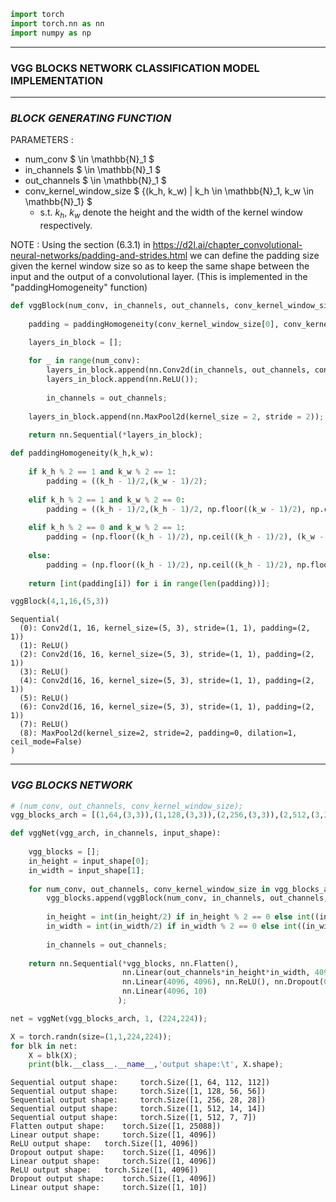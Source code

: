 ```python
import torch 
import torch.nn as nn
import numpy as np
```

***
### VGG BLOCKS NETWORK CLASSIFICATION MODEL IMPLEMENTATION 
***

### *BLOCK GENERATING FUNCTION*

PARAMETERS : 
* num_conv $ \in \mathbb{N}_1 $
* in_channels $ \in \mathbb{N}_1 $
* out_channels $ \in \mathbb{N}_1 $
* conv_kernel_window_size $ \{(k_h, k_w) | k_h \in \mathbb{N}_1, k_w \in \mathbb{N}_1\} $ 
    + s.t. $k_h$, $k_w$ denote the height and the width of the kernel window respectively.
    
NOTE :
Using the section (6.3.1) in https://d2l.ai/chapter_convolutional-neural-networks/padding-and-strides.html we can define the padding size given the kernel window size so as to keep the same shape between the input and the output of a convolutional layer. (This is implemented in the "paddingHomogeneity" function)


```python
def vggBlock(num_conv, in_channels, out_channels, conv_kernel_window_size):
    
    padding = paddingHomogeneity(conv_kernel_window_size[0], conv_kernel_window_size[1]);

    layers_in_block = [];
    
    for _ in range(num_conv):
        layers_in_block.append(nn.Conv2d(in_channels, out_channels, conv_kernel_window_size, padding = padding));
        layers_in_block.append(nn.ReLU());
        
        in_channels = out_channels;
    
    layers_in_block.append(nn.MaxPool2d(kernel_size = 2, stride = 2));
    
    return nn.Sequential(*layers_in_block);
```


```python
def paddingHomogeneity(k_h,k_w):
    
    if k_h % 2 == 1 and k_w % 2 == 1:
        padding = ((k_h - 1)/2,(k_w - 1)/2);
        
    elif k_h % 2 == 1 and k_w % 2 == 0:
        padding = ((k_h - 1)/2,(k_h - 1)/2, np.floor((k_w - 1)/2), np.ceil((k_w - 1)/2));
        
    elif k_h % 2 == 0 and k_w % 2 == 1:
        padding = (np.floor((k_h - 1)/2), np.ceil((k_h - 1)/2), (k_w - 1)/2,(k_w - 1)/2);
        
    else:
        padding = (np.floor((k_h - 1)/2), np.ceil((k_h - 1)/2), np.floor((k_w - 1)/2), np.ceil((k_w - 1)/2));
        
    return [int(padding[i]) for i in range(len(padding))];
```


```python
vggBlock(4,1,16,(5,3))
```




    Sequential(
      (0): Conv2d(1, 16, kernel_size=(5, 3), stride=(1, 1), padding=(2, 1))
      (1): ReLU()
      (2): Conv2d(16, 16, kernel_size=(5, 3), stride=(1, 1), padding=(2, 1))
      (3): ReLU()
      (4): Conv2d(16, 16, kernel_size=(5, 3), stride=(1, 1), padding=(2, 1))
      (5): ReLU()
      (6): Conv2d(16, 16, kernel_size=(5, 3), stride=(1, 1), padding=(2, 1))
      (7): ReLU()
      (8): MaxPool2d(kernel_size=2, stride=2, padding=0, dilation=1, ceil_mode=False)
    )



***
### *VGG BLOCKS NETWORK*


```python
# (num_conv, out_channels, conv_kernel_window_size);
vgg_blocks_arch = [(1,64,(3,3)),(1,128,(3,3)),(2,256,(3,3)),(2,512,(3,3)),(2,512,(3,3))]; 
```


```python
def vggNet(vgg_arch, in_channels, input_shape):
    
    vgg_blocks = [];
    in_height = input_shape[0];
    in_width = input_shape[1];
    
    for num_conv, out_channels, conv_kernel_window_size in vgg_blocks_arch:
        vgg_blocks.append(vggBlock(num_conv, in_channels, out_channels, conv_kernel_window_size));
        
        in_height = int(in_height/2) if in_height % 2 == 0 else int((in_height-1)/2);
        in_width = int(in_width/2) if in_width % 2 == 0 else int((in_width-1)/2);
        
        in_channels = out_channels;
    
    return nn.Sequential(*vgg_blocks, nn.Flatten(),
                         nn.Linear(out_channels*in_height*in_width, 4096), nn.ReLU(), nn.Dropout(0.5),
                         nn.Linear(4096, 4096), nn.ReLU(), nn.Dropout(0.5),
                         nn.Linear(4096, 10)
                        );
```


```python
net = vggNet(vgg_blocks_arch, 1, (224,224));
```


```python
X = torch.randn(size=(1,1,224,224));
for blk in net:
    X = blk(X);
    print(blk.__class__.__name__,'output shape:\t', X.shape);
```

    Sequential output shape:	 torch.Size([1, 64, 112, 112])
    Sequential output shape:	 torch.Size([1, 128, 56, 56])
    Sequential output shape:	 torch.Size([1, 256, 28, 28])
    Sequential output shape:	 torch.Size([1, 512, 14, 14])
    Sequential output shape:	 torch.Size([1, 512, 7, 7])
    Flatten output shape:	 torch.Size([1, 25088])
    Linear output shape:	 torch.Size([1, 4096])
    ReLU output shape:	 torch.Size([1, 4096])
    Dropout output shape:	 torch.Size([1, 4096])
    Linear output shape:	 torch.Size([1, 4096])
    ReLU output shape:	 torch.Size([1, 4096])
    Dropout output shape:	 torch.Size([1, 4096])
    Linear output shape:	 torch.Size([1, 10])

